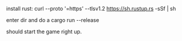 install rust:
curl --proto '=https' --tlsv1.2 https://sh.rustup.rs -sSf | sh

enter dir and do a 
cargo run --release

should start the game right up.
